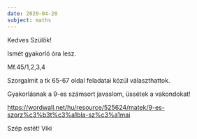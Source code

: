 ```yaml
---
date: 2020-04-28
subject: maths
---
```


Kedves Szülők!

Ismét gyakorló óra lesz.

Mf.45/1,2,3,4

Szorgalmit a tk 65-67 oldal feladatai közül választhattok.

Gyakorlásnak a 9-es számsort javaslom, üssétek a vakondokat!

https://wordwall.net/hu/resource/525624/matek/9-es-szorz%c3%b3t%c3%a1bla-sz%c3%a1mai

Szép estét!
Viki